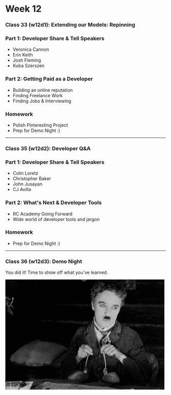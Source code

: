 # Week 12


### Class 33 (w12d1): Extending our Models: Repinning

### Part 1: Developer Share & Tell Speakers
* Veronica Cannon
* Erin Keith
* Josh Fleming
* Kuba Szerszen

### Part 2: Getting Paid as a Developer
* Building an online reputation
* Finding Freelance Work
* Finding Jobs & Interviewing

### Homework
* Polish Pinteresting Project
* Prep for Demo Night :)

---

### Class 35 (w12d2): Developer Q&A

### Part 1: Developer Share & Tell Speakers
* Colin Loretz
* Christopher Baker
* John Jusayan
* CJ Avilla

### Part 2: What's Next & Developer Tools
* RC Academy Going Forward
* Wide world of developer tools and jargon

### Homework
* Prep for Demo Night :)

---

### Class 36 (w12d3): Demo Night

You did it! Time to show off what you've learned.

![dnce](./images/man.gif)
